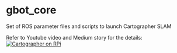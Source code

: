 # gbot_core
Set of ROS parameter files and scripts to launch Cartographer SLAM

Refer to Youtube video and Medium story for the details:
[![Cartographer on RPi](https://img.youtube.com/vi/qNdcXUEF7KU/0.jpg)](https://www.youtube.com/watch?v=qNdcXUEF7KU)



